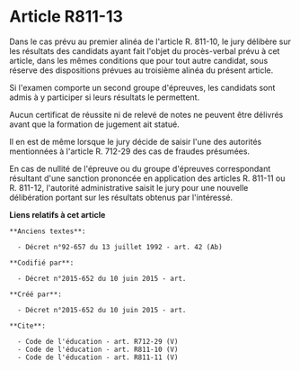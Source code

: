 # Article R811-13

Dans le cas prévu au premier alinéa de l'article R. 811-10, le jury délibère sur les résultats des candidats ayant fait
l'objet du procès-verbal prévu à cet article, dans les mêmes conditions que pour tout autre candidat, sous réserve des
dispositions prévues au troisième alinéa du présent article. 

Si l'examen comporte un second groupe d'épreuves, les candidats sont admis à y participer si leurs résultats le permettent. 

Aucun certificat de réussite ni de relevé de notes ne peuvent être délivrés avant que la formation de jugement ait statué. 

Il en est de même lorsque le jury décide de saisir l'une des autorités mentionnées à l'article R. 712-29 des cas de fraudes
présumées. 

En cas de nullité de l'épreuve ou du groupe d'épreuves correspondant résultant d'une sanction prononcée en application des
articles R. 811-11 ou R. 811-12, l'autorité administrative saisit le jury pour une nouvelle délibération portant sur les
résultats obtenus par l'intéressé.

**Liens relatifs à cet article**

	**Anciens textes**:

	  - Décret n°92-657 du 13 juillet 1992 - art. 42 (Ab)

	**Codifié par**:

	  - Décret n°2015-652 du 10 juin 2015 - art.

	**Créé par**:

	  - Décret n°2015-652 du 10 juin 2015 - art.

	**Cite**:

	  - Code de l'éducation - art. R712-29 (V)
	  - Code de l'éducation - art. R811-10 (V)
	  - Code de l'éducation - art. R811-11 (V)
